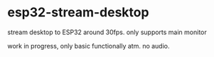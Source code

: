 # esp32-stream-desktop
stream desktop to ESP32 around 30fps. only supports main monitor

work in progress, only basic functionally atm. no audio.
